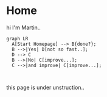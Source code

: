 # Home

hi I'm Martin.. 

``` mermaid
graph LR
  A[Start Homepage] --> B{done?};
  B -->|Yes| D[not so fast..];
  D --> C
  B -->|No| C[improve...];
  C -->|and improve| C[improve...];
  
  
```

this page is under unstruction.. 